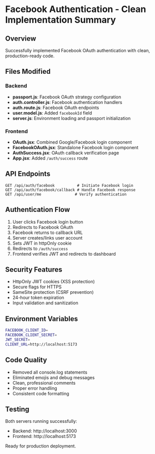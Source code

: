 # Facebook Authentication - Clean Implementation Summary

## Overview

Successfully implemented Facebook OAuth authentication with clean, production-ready code.

## Files Modified

### Backend

- **passport.js**: Facebook OAuth strategy configuration
- **auth.controller.js**: Facebook authentication handlers
- **auth.route.js**: Facebook OAuth endpoints
- **user.model.js**: Added `facebookId` field
- **server.js**: Environment loading and passport initialization

### Frontend

- **OAuth.jsx**: Combined Google/Facebook login component
- **FacebookOAuth.jsx**: Standalone Facebook login component
- **AuthSuccess.jsx**: OAuth callback verification page
- **App.jsx**: Added `/auth/success` route

## API Endpoints

```
GET /api/auth/facebook          # Initiate Facebook login
GET /api/auth/facebook/callback # Handle Facebook response
GET /api/user/me               # Verify authentication
```

## Authentication Flow

1. User clicks Facebook login button
2. Redirects to Facebook OAuth
3. Facebook returns to callback URL
4. Server creates/links user account
5. Sets JWT in httpOnly cookie
6. Redirects to `/auth/success`
7. Frontend verifies JWT and redirects to dashboard

## Security Features

- HttpOnly JWT cookies (XSS protection)
- Secure flags for HTTPS
- SameSite protection (CSRF prevention)
- 24-hour token expiration
- Input validation and sanitization

## Environment Variables

```bash
FACEBOOK_CLIENT_ID=
FACEBOOK_CLIENT_SECRET=
JWT_SECRET=
CLIENT_URL=http://localhost:5173
```

## Code Quality

- Removed all console.log statements
- Eliminated emojis and debug messages
- Clean, professional comments
- Proper error handling
- Consistent code formatting

## Testing

Both servers running successfully:

- Backend: http://localhost:3000
- Frontend: http://localhost:5173

Ready for production deployment.
